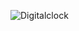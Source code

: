 

![Digitalclock](https://github.com/mano209/Digital-Clock/assets/141111707/80a155f5-ed15-44c7-8073-d20d83eead9a)
